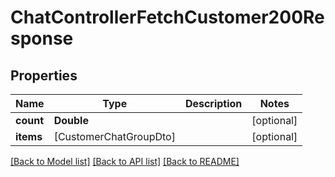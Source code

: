 # ChatControllerFetchCustomer200Response

## Properties
Name | Type | Description | Notes
------------ | ------------- | ------------- | -------------
**count** | **Double** |  | [optional] 
**items** | [CustomerChatGroupDto] |  | [optional] 

[[Back to Model list]](../README.md#documentation-for-models) [[Back to API list]](../README.md#documentation-for-api-endpoints) [[Back to README]](../README.md)


